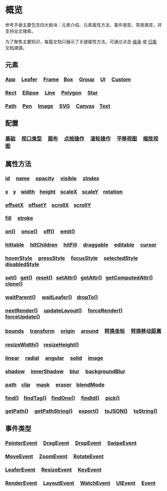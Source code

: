 # 概览

参考手册主要包含四大板块：元素介绍、元素属性方法、事件类型、常用类库，并支持全文搜索。

为了聚焦主要知识，每篇文档只展示了关键属性方法，可通过点击 [继承](/reference/display/Rect.md#继承) 或 [归属](/reference/property/fill.md#归属) 文档溯源。

## 元素

### [App](/reference/display/App.md) &nbsp; &nbsp; [Leafer](/reference/display/Leafer.md) &nbsp; &nbsp; [Frame](/reference/display/Frame.md) &nbsp; &nbsp;[Box](/reference/display/Box.md) &nbsp; &nbsp; [Group](/reference/display/Group.md) &nbsp; &nbsp; [UI](/reference/display/UI.md) &nbsp; &nbsp; [Custom](/reference/display/custom/base/register.md)

### [Rect](/reference/display/Rect.md) &nbsp; &nbsp; [Ellipse](/reference/display/Ellipse.md) &nbsp; &nbsp; [Line](/reference/display/Line.md) &nbsp; &nbsp; [Polygon](/reference/display/Polygon.md) &nbsp; &nbsp; [Star](/reference/display/Star.md)

### [Path](/reference/display/Path.md) &nbsp; &nbsp; [Pen](/reference/display/Pen.md) &nbsp; &nbsp; [Image](/reference/display/Image.md) &nbsp; &nbsp; [SVG](/reference/display/SVG.md) &nbsp; &nbsp; [Canvas](/reference/display/Canvas.md) &nbsp; &nbsp;[Text](/reference/display/Text.md)

## 配置

### [基础](/reference/config/app/base.md) &nbsp; &nbsp; [视口类型](/reference/config/app/type.md) &nbsp; &nbsp; [画布](/reference/config/app/canvas.md) &nbsp; &nbsp; [点按操作](/reference/config/app/pointer.md) &nbsp; &nbsp; [滚轮操作](/reference/config/app/wheel.md) &nbsp; &nbsp; [平移视图](/reference/config/app/move.md) &nbsp; &nbsp; [缩放视图](/reference/config/app/zoom.md) &nbsp; &nbsp;

## 属性方法

### [id](/reference/property/id.md) &nbsp; &nbsp; [name](/reference/property/name.md) &nbsp; &nbsp; [opacity](/reference/property/opacity.md) &nbsp; &nbsp; [visible](/reference/property/visible.md) &nbsp; &nbsp; [zIndex](/reference/property/zIndex.md) &nbsp; &nbsp;

### [x](/reference/property/layout.md) &nbsp; &nbsp;[y](/reference/property/layout.md) &nbsp; &nbsp;[width](/reference/property/layout.md#width-number) &nbsp; &nbsp;[height](/reference/property/layout.md#height-number) &nbsp; &nbsp;[scaleX](/reference/property/layout.md#scalex-number) &nbsp; &nbsp;[scaleY](/reference/property/layout.md#scaley-number) &nbsp; &nbsp;[rotation](/reference/property/layout.md#rotation-number)

### [offsetX](/reference/property/offset.md) &nbsp; &nbsp;[offsetY](/reference/property/offset.md) &nbsp; &nbsp;[scrollX](/reference/display/Box.md#滚动属性) &nbsp; &nbsp;[scrollY](/reference/display/Box.md#滚动属性)

### [fill](/reference/property/fill.md) &nbsp; &nbsp; [stroke](/reference/property/stroke.md)

### [on()](/reference/property/on.md) &nbsp; &nbsp; [once()](/reference/property/on.md) &nbsp; &nbsp; [off()](/reference/property/off.md) &nbsp; &nbsp; [emit()](/reference/property/emit.md)

### [hittable](/reference/property/hit.md) &nbsp; &nbsp; [hitChildren](/reference/property/hit.md) &nbsp; &nbsp; [hitFill](/reference/property/hit.md#hitfill-ihittype) &nbsp; &nbsp; [draggable](/reference/property/draggable.md) &nbsp; &nbsp; [editable](/reference/property/editable.md) &nbsp; &nbsp; [cursor](/reference/property/cursor.md)

### [hoverStyle](/reference/property/state/hover.md) &nbsp; &nbsp; [pressStyle](/reference/property/state/press.md) &nbsp; &nbsp; [focusStyle](/reference/property/state/focus.md) &nbsp; &nbsp; [selectedStyle](/reference/property/state/selected.md) &nbsp; &nbsp; [disabledStyle](/reference/property/state/disabled.md)

### [set()](/reference/property/data.md)&nbsp; &nbsp;[get()](/reference/property/data.md)&nbsp; &nbsp;[reset()](/reference/property/data.md)&nbsp; &nbsp;[setAttr()](/reference/property/data.md)&nbsp; &nbsp;[getAttr()](/reference/property/data.md)&nbsp; &nbsp;[getComputedAttr()](/reference/property/data.md) &nbsp; &nbsp; [clone()](/reference/property/clone.md)

### [waitParent()](/reference/property/parent.md#waitparent-item-function-bind-object) &nbsp; &nbsp; [waitLeafer()](/reference/property/leafer.md#waitleafer-item-function-bind-object) &nbsp; &nbsp;[dropTo()](/reference/property/dropTo.md)

### [nextRender()](/reference/property/nextRender.md) &nbsp; &nbsp; [updateLayout()](/reference/property/layout.md#updatelayout) &nbsp; &nbsp; [forceRender()](/reference/property/forceRender.md) &nbsp; &nbsp; [forceUpdate()](/reference/property/forceUpdate.md)

### [bounds](/reference/property/bounds.md) &nbsp; &nbsp; [transform](/reference/property/transform.md) &nbsp; &nbsp; [origin](/reference/property/origin.md) &nbsp; &nbsp; [around](/reference/property/around.md) &nbsp; &nbsp; [转换坐标](/reference/property/point/index.md) &nbsp; &nbsp; [转换移动距离](/reference/property/point/index.md#转换移动距离)

### [resizeWidth()](/reference/property/resize.md) &nbsp; &nbsp;[resizeHeight()](/reference/property/resize.md)

### [linear](/reference/property/paint/linear.md) &nbsp; &nbsp; [radial](/reference/property/paint/radial.md) &nbsp; &nbsp; [angular](/reference/property/paint/angular.md) &nbsp; &nbsp; [solid](/reference/property/paint/solid.md) &nbsp; &nbsp; [image](/reference/property/paint/image.md)

### [shadow](/reference/property/shadow.md) &nbsp; &nbsp; [innerShadow](/reference/property/innerShadow.md) &nbsp; &nbsp; [blur](/reference/property/blur.md) &nbsp; &nbsp; [backgroundBlur](/reference/property/backgroundBlur.md)

### [path](/reference/property/path.md) &nbsp; &nbsp;[clip](/reference/property/clip.md) &nbsp; &nbsp; [mask](/reference/property/mask.md) &nbsp; &nbsp; [eraser](/reference/property/eraser.md) &nbsp; &nbsp;[blendMode](/reference/property/blendMode.md)

### [find()](/reference/property/find.md) &nbsp; &nbsp;[findTag()](/reference/property/find.md) &nbsp; &nbsp;[findOne()](/reference/property/findOne.md) &nbsp; &nbsp; [findId()](/reference/property/findOne.md) &nbsp; &nbsp; [pick()](/reference/property/pick.md)

### [getPath()](/reference/property/getPath.md) &nbsp; &nbsp; [getPathString()](/reference/property/getPathString.md) &nbsp; &nbsp; [export()](/reference/property/export.md) &nbsp; &nbsp; [toJSON()](/reference/property/json.md) &nbsp; &nbsp; [toString()](/reference/property/json.md#tostring-string)

## 事件类型

### [PointerEvent](/reference/event/ui/Pointer.md) &nbsp; &nbsp; [DragEvent](/reference/event/ui/Drag.md) &nbsp; &nbsp; [DropEvent](/reference/event/ui/Drop.md) &nbsp; &nbsp; [SwipeEvent](/reference/event/ui/Swipe.md)

### [MoveEvent](/reference/event/ui/Move.md) &nbsp; &nbsp; [ZoomEvent](/reference/event/ui/Zoom.md) &nbsp; &nbsp; [RotateEvent](/reference/event/ui/Rotate.md)

### [LeaferEvent](/reference/event/basic/Leafer.md) &nbsp; &nbsp; [ResizeEvent](/reference/event/basic/Resize.md) &nbsp; &nbsp; [KeyEvent](/reference/event/ui/Key.md)

### [RenderEvent](/reference/event/basic/Render.md) &nbsp; &nbsp; [LayoutEvent](/reference/event/basic/Layout.md) &nbsp; &nbsp; [WatchEvent](/reference/event/basic/Watch.md) &nbsp; &nbsp; [UIEvent](/reference/event/ui/UIEvent.md) &nbsp; &nbsp; [Event](/reference/event/basic/Event.md)
